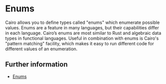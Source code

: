 # Enums

Cairo allows you to define types called "enums" which enumerate possible values.
Enums are a feature in many languages, but their capabilities differ in each language. Cairo’s enums are most similar to Rust and algebraic data types in functional languages.
Useful in combination with enums is Cairo's "pattern matching" facility, which makes it easy to run different code for different values of an enumeration.

## Further information

- [Enums](https://link.medium.com/IQGqboBerxb#7dff)
